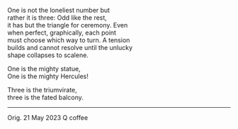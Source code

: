 One is not the loneliest number but\
rather it is three: Odd like the rest,\
it has but the triangle for ceremony. Even\
when perfect, graphically, each point\
must choose which way to turn. A tension\
builds and cannot resolve until the unlucky\
shape collapses to scalene.

One is the mighty statue,\
One is the mighty Hercules!

Three is the triumvirate,\
three is the fated balcony.

-----

Orig. 21 May 2023
Q coffee